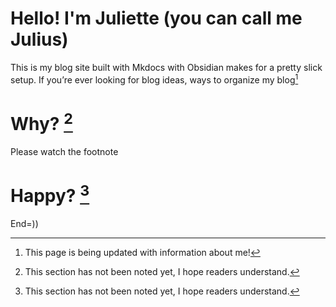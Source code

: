 # Hello! I'm Juliette (you can call me Julius)
This is my blog site built with Mkdocs with Obsidian makes for a pretty slick setup. If you’re ever looking for blog ideas, ways to organize my blog[^1]

# Why? [^2]

Please watch the footnote
# Happy? [^2]

End=))

[^1]: This page is being updated with information about me!

[^2]: This section has not been noted yet, I hope readers understand. 